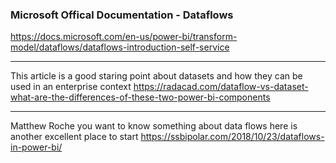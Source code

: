 ### Microsoft Offical Documentation - Dataflows

https://docs.microsoft.com/en-us/power-bi/transform-model/dataflows/dataflows-introduction-self-service

------------
This article is a good staring point about datasets and how they can be used in an enterprise context
https://radacad.com/dataflow-vs-dataset-what-are-the-differences-of-these-two-power-bi-components

------------
Matthew Roche you want to know something about data flows here is another excellent place to start
https://ssbipolar.com/2018/10/23/dataflows-in-power-bi/
